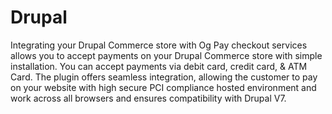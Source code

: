 # Drupal
Integrating your Drupal Commerce store with Og Pay checkout services allows you to accept payments on your Drupal Commerce store with simple installation. You can accept payments via debit card, credit card, & ATM Card. The plugin offers seamless integration, allowing the customer to pay on your website with high secure PCI compliance hosted environment and work across all browsers and ensures compatibility with Drupal V7.
